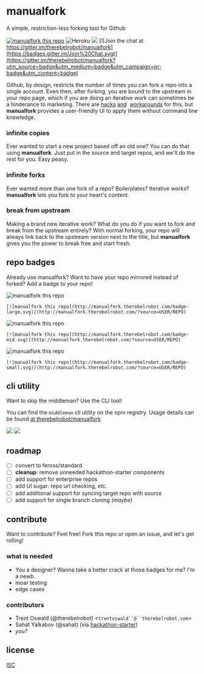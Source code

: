 # manualfork

A simple, restriction-less forking tool for Github

[![manualfork this repo](http://manualfork.therebelrobot.com/badge-mid.svg)](http://manualfork.therebelrobot.com/?source=therebelrobot/manualfork)
![Heroku](http://heroku-badge.herokuapp.com/?app=manualfork&style=flat)
[![](https://ga-beacon.appspot.com/UA-59630297-4/manualfork/README?flat)](https://github.com/igrigorik/ga-beacon)
[![Join the chat at https://gitter.im/therebelrobot/manualfork](https://badges.gitter.im/Join%20Chat.svg)](https://gitter.im/therebelrobot/manualfork?utm_source=badge&utm_medium=badge&utm_campaign=pr-badge&utm_content=badge)


Github, by design, restricts the number of times you can fork a repo into a single account. Even then, after forking, you are bound to the upstream in your repo page, which if you are doing an iterative work can sometimes be a hinderance to marketing. There are [hacks](https://adrianshort.org/create-multiple-forks-of-a-github-repo/)  [and](http://therebelrobot.com/tech/2015/10/16/a-simple-method-to-fork-repos-more-than-once.html)  [workarounds](https://help.github.com/articles/duplicating-a-repository/) for this, but **manualfork** provides a user-friendly UI to apply them without command line knowledge.

### infinite copies

Ever wanted to start a new project based off an old one? You can do that using **manualfork**. Just put in the source and target repos, and we'll do the rest for you. Easy peasy.

### infinite forks

Ever wanted more than one fork of a repo? Boilerplates? Iterative works? **manualfork** lets you fork to your heart's content.

### break from upstream

Making a brand new iterative work? What do you do if you want to fork and break from the upstream entirely? With normal forking, your repo will always link back to the upstream version next to the title, but **manualfork** gives you the power to break free and start fresh.

## repo badges

Already use manualfork? Want to have your repo mirrored instead of forked? Add a badge to your repo!

![manualfork this repo](http://manualfork.therebelrobot.com/badge-large.svg)

`[![manualfork this repo](http://manualfork.therebelrobot.com/badge-large.svg)](http://manualfork.therebelrobot.com/?source=USER/REPO)`

![manualfork this repo](http://manualfork.therebelrobot.com/badge-mid.svg)

`[![manualfork this repo](http://manualfork.therebelrobot.com/badge-mid.svg)](http://manualfork.therebelrobot.com/?source=USER/REPO)`

![manualfork this repo](http://manualfork.therebelrobot.com/badge-small.svg)

`[![manualfork this repo](http://manualfork.therebelrobot.com/badge-small.svg)](http://manualfork.therebelrobot.com/?source=USER/REPO)`

## cli utility

Want to skip the middleman? Use the CLI tool!

You can find the `middleman` cli utility on the npm registry. Usage details can be found [at therebelrobot/manualfork](https://github.com/therebelrobot/node-manualfork)

![](https://nodei.co/npm/manualfork.png?downloads=true)
![](https://nodei.co/npm-dl/manualfork.png?months=3&height=2)

## roadmap

- [ ] convert to feross/standard
- [ ] **cleanup**: remove unneeded hackathon-starter components
- [ ] add support for enterprise repos
- [ ] add UI sugar: repo url checking, etc.
- [ ] add additional support for syncing target repo with source
- [ ] add support for single branch cloning *(maybe)*

## contribute

Want to contribute? Feel free! Fork this repo or open an issue, and let's get rolling!

### what is needed

- You a designer? Wanna take a better crack at those badges for me? I'm a newb.
- moar testing
- edge cases

### contributors

- Trent Oswald (@therebelrobot) <`trentoswald``@``therebelrobot.com`>
- Sahat Yalkabov (@sahat) (via [hackathon-starter](https://github.com/sahat/hackathon-starter))
- *you?*

## license

[ISC](https://tldrlegal.com/license/-isc-license)

